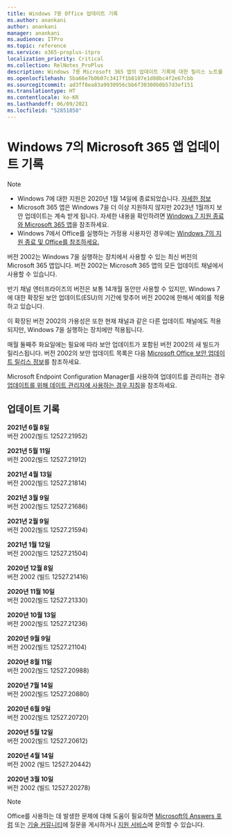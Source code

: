 ```yaml
---
title: Windows 7용 Office 업데이트 기록
ms.author: anankani
author: anankani
manager: anankani
ms.audience: ITPro
ms.topic: reference
ms.service: o365-proplus-itpro
localization_priority: Critical
ms.collection: RelNotes_ProPlus
description: Windows 7용 Microsoft 365 앱의 업데이트 기록에 대한 릴리스 노트를 고객에게 제공합니다.
ms.openlocfilehash: 5ba66e7b0b07c3417f1b8107e1d88bc4f2e67cbb
ms.sourcegitcommit: ad3ff8ea83a9930956cbb6f30300b0b57d3ef151
ms.translationtype: HT
ms.contentlocale: ko-KR
ms.lasthandoff: 06/09/2021
ms.locfileid: "52851858"
---
```

# <a name="update-history-for-microsoft-365-apps-on-windows-7"></a>Windows 7의 Microsoft 365 앱 업데이트 기록 

 > [!NOTE]
>
>- Windows 7에 대한 지원은 2020년 1월 14일에 종료되었습니다. [자세한 정보](https://www.microsoft.com/microsoft-365/windows/end-of-windows-7-support)
>- Microsoft 365 앱은 Windows 7을 더 이상 지원하지 않지만 2023년 1월까지 보안 업데이트는 계속 받게 됩니다. 자세한 내용을 확인하려면 [Windows 7 지원 종료와 Microsoft 365 앱](/DeployOffice/endofsupport/windows-7-support)을 참조하세요.
>- Windows 7에서 Office를 실행하는 가정용 사용자인 경우에는 [Windows 7의 지원 종료 및 Office를 참조하세요.](https://support.microsoft.com/office/78f20fab-b57b-44d7-8368-06a8493f3cb9)

버전 2002는 Windows 7을 실행하는 장치에서 사용할 수 있는 최신 버전의 Microsoft 365 앱입니다. 버전 2002는 Microsoft 365 앱의 모든 업데이트 채널에서 사용할 수 있습니다.

반기 채널 엔터프라이즈의 버전은 보통 14개월 동안만 사용할 수 있지만, Windows 7에 대한 확장된 보안 업데이트(ESU)의 기간에 맞추어 버전 2002에 한해서 예외를 적용하고 있습니다.

이 확장된 버전 2002의 가용성은 또한 현재 채널과 같은 다른 업데이트 채널에도 적용되지만, Windows 7을 실행하는 장치에만 적용됩니다.

매월 둘째주 화요일에는 필요에 따라 보안 업데이트가 포함된 버전 2002의 새 빌드가 릴리스됩니다. 버전 2002의 보안 업데이트 목록은 다음 [Microsoft Office 보안 업데이트 릴리스 정보](microsoft365-apps-security-updates.md)를 참조하세요.

Microsoft Endpoint Configuration Manager를 사용하여 업데이트를 관리하는 경우 [업데이트를 위해 데이트 관리자에 사용하는 경우 지침](/deployoffice/endofsupport/windows-7-support#guidance-when-using-configuration-manager-for-updates)을 참조하세요.


## <a name="update-history"></a>업데이트 기록

[//]: # (제거하지 마세요)

**2021년 6월 8일**<br/>
버전 2002(빌드 12527.21952)<br/>

**2021년 5월 11일**<br/>
버전 2002(빌드 12527.21912)<br/>

**2021년 4월 13일**<br/>
버전 2002(빌드 12527.21814)<br/>

**2021년 3월 9일**<br/>
버전 2002(빌드 12527.21686)<br/>

**2021년 2월 9일**<br/>
버전 2002(빌드 12527.21594)<br/>

**2021년 1월 12일**<br/>
버전 2002(빌드 12527.21504)<br/>

**2020년 12월 8일**<br/>
버전 2002 (빌드 12527.21416)<br/>

**2020년 11월 10일**<br/>
버전 2002(빌드 12527.21330)<br/>

**2020년 10월 13일**<br/>
버전 2002(빌드 12527.21236)<br/>

**2020년 9월 9일**<br/>
버전 2002(빌드 12527.21104)<br/>

**2020년 8월 11일**<br/>
버전 2002(빌드 12527.20988)<br/>

**2020년 7월 14일**<br/>
버전 2002(빌드 12527.20880)<br/>

**2020년 6월 9일**<br/>
버전 2002(빌드 12527.20720)<br/>

**2020년 5월 12일**<br/>
버전 2002(빌드 12527.20612)<br/>

**2020년 4월 14일**<br/>
버전 2002 (빌드 12527.20442)<br/>

**2020년 3월 10일**<br/>
버전 2002 (빌드 12527.20278)<br/>




> [!NOTE]
> Office를 사용하는 데 발생한 문제에 대해 도움이 필요하면 [Microsoft의 Answers 포럼](https://answers.microsoft.com/) 또는 [기술 커뮤니티](https://techcommunity.microsoft.com/)에 질문을 게시하거나 [지원 서비스](https://support.microsoft.com/contactus)에 문의할 수 있습니다.